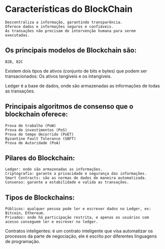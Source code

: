 # Características do BlockChain

    Descentraliza a informação, garantindo transparência.
    Oferece dados e informações seguros e confiáveis.
    As transações não precisam de intervenção humana para serem executadas.

## Os principais modelos de Blockchain são:

    B2B, B2C

Existem dois tipos de ativos (conjunto de bits e bytes) que podem ser transacionados: Os ativos tangíveis e os intangíveis.

Ledger é a base de dados, onde são armazenadas as informações de todas as transações.

## Principais algoritmos de consenso que o blockchain oferece:

    Prova de trabalho (PoW)
    Prova de investimentos (PoS)
    Prova de tempo decorrido (PoET)
    Byzantine Fault Tolerance (SBFT)
    Prova de Autoridade (PoA)

## Pilares do Blockchain:

    Ledger: onde são armazenadas as informações.
    Criptografia: garante a privacidade e segurança das informações.
    Smart Contracts: são as normas de dados de maneira automatizada.
    Consenso: garante a estabilidade e valida as transações.

## Tipos de Blockchains:

    Públicos: qualquer pessoa pode ler e escrever dados no Ledger, ex: Bitcoin, Ethereum.
    Privados: onde há participação restrita, e apenas os usuários com acesso conseguem ler e escrever no ledger.

Contratos inteligentes: é um contrato inteligente que visa automatizar os processos da parte de negociação, ele é escrito por diferentes linguagens de programação.

